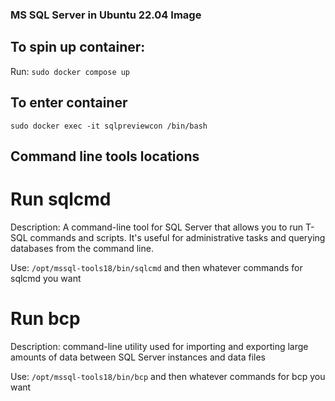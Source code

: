 ### MS SQL Server in Ubuntu 22.04 Image

## To spin up container:
Run:
`sudo docker compose up`

## To enter container
`sudo docker exec -it sqlpreviewcon /bin/bash`

## Command line tools locations

# Run sqlcmd
Description: A command-line tool for SQL Server that allows you to run T-SQL commands and scripts. It's useful for administrative tasks and querying databases from the command line.

Use:
`/opt/mssql-tools18/bin/sqlcmd` and then whatever commands for sqlcmd you want

# Run bcp
Description: command-line utility used for importing and exporting large amounts of data between SQL Server instances and data files

Use:
`/opt/mssql-tools18/bin/bcp` and then whatever commands for bcp you want
